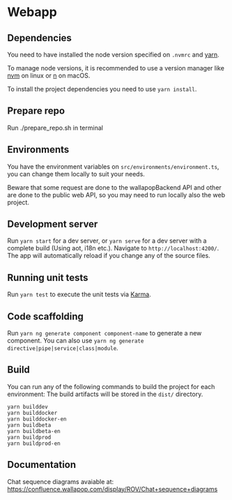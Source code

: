 # Webapp

## Dependencies

You need to have installed the node version specified on `.nvmrc` and [yarn](https://yarnpkg.com/lang/en/).

To manage node versions, it is recommended to use a version manager like [nvm](https://github.com/creationix/nvm) on linux or [n](https://github.com/tj/n) on macOS.

To install the project dependencies you need to use `yarn install`.

## Prepare repo

Run ./prepare_repo.sh in terminal

## Environments

You have the environment variables on `src/environments/environment.ts`, you can change them locally to suit your needs.

Beware that some request are done to the wallapopBackend API and other are done to the public web API, so you may need to run locally also the web project.

## Development server

Run `yarn start` for a dev server, or `yarn serve` for a dev server with a complete build (Using aot, i18n etc.). Navigate to `http://localhost:4200/`. The app will automatically reload if you change any of the source files.

## Running unit tests

Run `yarn test` to execute the unit tests via [Karma](https://karma-runner.github.io).

## Code scaffolding

Run `yarn ng generate component component-name` to generate a new component. You can also use `yarn ng generate directive|pipe|service|class|module`.

## Build

You can run any of the following commands to build the project for each environment:
The build artifacts will be stored in the `dist/` directory.

```
yarn builddev
yarn builddocker
yarn builddocker-en
yarn buildbeta
yarn buildbeta-en
yarn buildprod
yarn buildprod-en
```

## Documentation

Chat sequence diagrams avaiable at: https://confluence.wallapop.com/display/ROV/Chat+sequence+diagrams 